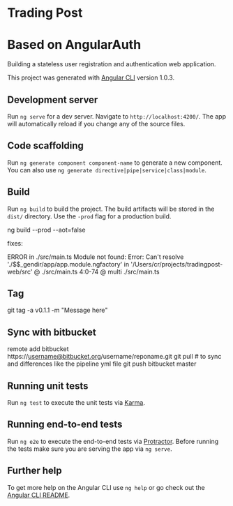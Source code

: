 # Trading Post

# Based on AngularAuth
Building a stateless user registration and authentication web application.

This project was generated with [Angular CLI](https://github.com/angular/angular-cli) version 1.0.3.

## Development server

Run `ng serve` for a dev server. Navigate to `http://localhost:4200/`. The app will automatically reload if you change any of the source files.

## Code scaffolding

Run `ng generate component component-name` to generate a new component. You can also use `ng generate directive|pipe|service|class|module`.

## Build

Run `ng build` to build the project. The build artifacts will be stored in the `dist/` directory. Use the `-prod` flag for a production build.

ng build --prod --aot=false

fixes: 

ERROR in ./src/main.ts
Module not found: Error: Can't resolve './$$_gendir/app/app.module.ngfactory' in '/Users/cr/projects/tradingpost-web/src'
 @ ./src/main.ts 4:0-74
 @ multi ./src/main.ts

## Tag
git tag -a v0.1.1 -m "Message here"

## Sync with bitbucket
remote add bitbucket https://username@bitbucket.org/username/reponame.git
git pull # to sync and differences like the pipeline yml file
git push bitbucket master

## Running unit tests

Run `ng test` to execute the unit tests via [Karma](https://karma-runner.github.io).

## Running end-to-end tests

Run `ng e2e` to execute the end-to-end tests via [Protractor](http://www.protractortest.org/).
Before running the tests make sure you are serving the app via `ng serve`.

## Further help

To get more help on the Angular CLI use `ng help` or go check out the [Angular CLI README](https://github.com/angular/angular-cli/blob/master/README.md).
